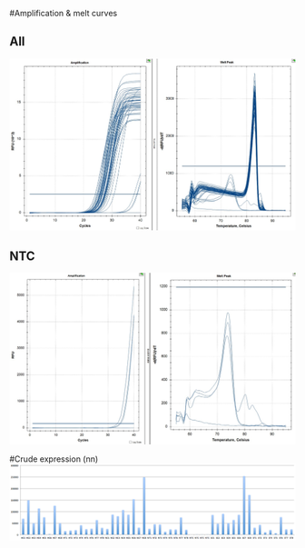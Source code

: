 #Amplification & melt curves
## All
![](./OlyActinresults.jpg)

## NTC
![](./Actinntc.jpg)

#Crude expression (nn)
![](./crude_exp.png)

